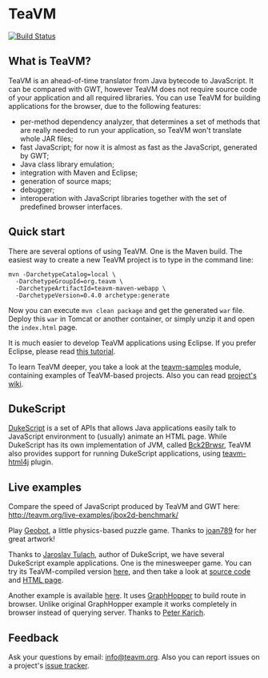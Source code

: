 TeaVM
=====

[![Build Status](https://travis-ci.org/konsoletyper/teavm.svg?branch=master)](https://travis-ci.org/konsoletyper/teavm)

What is TeaVM?
--------------

TeaVM is an ahead-of-time translator from Java bytecode to JavaScript.
It can be compared with GWT, however TeaVM does not require source code of your application and
all required libraries.
You can use TeaVM for building applications for the browser, due to the following features:

  * per-method dependency analyzer, that determines a set of methods that are really needed
    to run your application, so TeaVM won't translate whole JAR files;
  * fast JavaScript; for now it is almost as fast as the JavaScript, generated by GWT;
  * Java class library emulation;
  * integration with Maven and Eclipse;
  * generation of source maps;
  * debugger;
  * interoperation with JavaScript libraries together with the set of predefined browser interfaces.


Quick start
-----------

There are several options of using TeaVM. One is the Maven build.
The easiest way to create a new TeaVM project is to type in the command line:

    mvn -DarchetypeCatalog=local \
      -DarchetypeGroupId=org.teavm \
      -DarchetypeArtifactId=teavm-maven-webapp \
      -DarchetypeVersion=0.4.0 archetype:generate

Now you can execute `mvn clean package` and get the generated `war` file.
Deploy this `war` in Tomcat or another container, or simply unzip it and open the `index.html` page.

It is much easier to develop TeaVM applications using Eclipse.
If you prefer Eclipse, please read [this tutorial](https://github.com/konsoletyper/teavm/wiki/Eclipse-tutorial).

To learn TeaVM deeper, you take a look at the [teavm-samples](teavm-samples) module,
containing examples of TeaVM-based projects.
Also you can read [project's wiki](https://github.com/konsoletyper/teavm/wiki/).


DukeScript
----------

[DukeScript](http://wiki.apidesign.org/wiki/DukeScript) is a set of APIs that allows Java applications
easily talk to JavaScript environment to (usually) animate an HTML page. While DukeScript has its own
implementation of JVM, called [Bck2Brwsr](http://wiki.apidesign.org/wiki/Bck2Brwsr), TeaVM also provides
support for running DukeScript applications, using [teavm-html4j](teavm-html4j) plugin.


Live examples
-------------

Compare the speed of JavaScript produced by TeaVM and GWT here: http://teavm.org/live-examples/jbox2d-benchmark/

Play [Geobot](http://teavm.org/live-examples/geobot/), a little physics-based puzzle game.
Thanks to [joan789](http://joan789.deviantart.com/) for her great artwork!

Thanks to [Jaroslav Tulach](http://wiki.apidesign.org/wiki/User:JaroslavTulach), author of DukeScript, we have several
DukeScript example applications. One is the minesweeper game.
You can try its TeaVM-compiled version [here](http://xelfi.cz/minesweeper/teavm/), and then take a look at
[source code](http://source.apidesign.org/hg/html~demo/file/4dce5ea7e13a/minesweeper/src/main/java/org/apidesign/demo/minesweeper/MinesModel.java)
and [HTML page](http://source.apidesign.org/hg/html~demo/file/4dce5ea7e13a/minesweeper/src/main/webapp/pages/index.html).

Another example is available [here](http://graphhopper.com/teavm/).
It uses [GraphHopper](https://github.com/graphhopper/graphhopper/) to build route in browser.
Unlike original GraphHopper example it works completely in browser instead of querying server.
Thanks to [Peter Karich](https://github.com/karussell).


Feedback
--------

Ask your questions by email: info@teavm.org. Also you can report issues on a project's [issue tracker](https://github.com/konsoletyper/teavm/issues).
